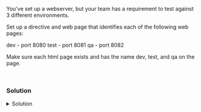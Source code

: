 You've set up a webserver, but your team has a requirement to test against 3 different environments.

Set up a directive and web page that identifies each of the following web pages:

dev - port 8080
test - port 8081
qa   - port 8082

Make sure each html page exists and has the name dev, test, and qa on the page.

<br>

### Solution
<details>
<summary>Solution</summary>
Go back to node01 to begin configuration

```plain
ssh node01
```{{exec}}

First, make the directories that will be used as document root for each environment.

```plain
mkdir /var/www/html_{dev,test,qa}
```{{exec}}

Now we have to set up the listener for each of those ports

```plain
vi /etc/apache2/ports.conf
```{{exec}}

Add the lines below, below the ` Listen 80 ` line

```
Listen 8080
Listen 8081
Listen 8082
```

Next we're going to create a directive for each of those sites. Now this could be each in their own file, but for simplicity's sake we'll make them all in one place.

```plain
vi /etc/apache2/sites-enabled/testing-team.conf
```{{exec}}

Add the following information to the file. This may seem like a lot, but it's actually just created by following the directives you can find in the /etc/apache2 directory.

```plain
<VirtualHost *:8080>
        ServerAdmin webmaster@localhost
        DocumentRoot /var/www/html_dev

        ErrorLog ${APACHE_LOG_DIR}/dev_error.log
        CustomLog ${APACHE_LOG_DIR}/dev_access.log combined

</VirtualHost>

<VirtualHost *:8081>
        ServerAdmin webmaster@localhost
        DocumentRoot /var/www/html_test

        ErrorLog ${APACHE_LOG_DIR}/test_error.log
        CustomLog ${APACHE_LOG_DIR}/test_access.log combined

</VirtualHost>

<VirtualHost *:8082>
        ServerAdmin webmaster@localhost
        DocumentRoot /var/www/html_qa

        ErrorLog ${APACHE_LOG_DIR}/qa_error.log
        CustomLog ${APACHE_LOG_DIR}/qa_access.log combined

</VirtualHost>
```

The last setp will be to create simple websites in each of the DocumentRoot directories for each webpage.

```plain
vi /var/www/html_dev/index.html
```{{exec}}

Put this information in the page.

```plain
<html>
<head><title>Dev Page</title><head>
<body>Dev Environment</body>
</html>
```

```plain
vi /var/www/html_test/index.html
```{{exec}}

Put this information in the page.

```plain
<html>
<head><title>Test Page</title><head>
<body>Test Environment</body>
</html>
```

```plain
vi /var/www/html_qa/index.html
```{{exec}}

Put this information in the page.

```plain
<html>
<head><title>QA Page</title><head>
<body>QA Environment</body>
</html>
```

With that all set up, let's restart the server and test our connections

```plain
systemctl restart apache2
```{{exec}}

Let's see if all our ports are being listened to

```plain
ss -ntulp | grep 80
lsof -i :8080
lsof -i :8081
lsof -i :8082
```

Now we run a curl command against each environment in a for loop.

```plain
for port in 8080 8081 8081; do curl 127.0.0.1:$port | grep Environment; done
```{{exec}}

</details>